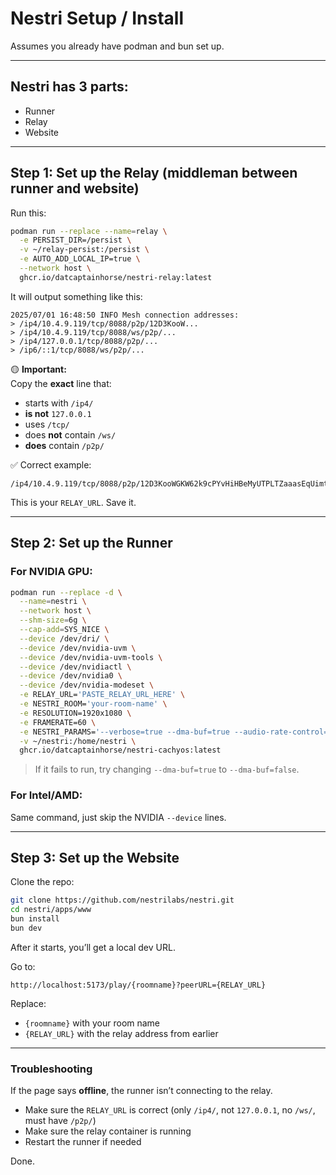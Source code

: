 # Nestri Setup / Install

Assumes you already have podman and bun set up.

---

## Nestri has 3 parts:
- Runner  
- Relay  
- Website

---

## Step 1: Set up the Relay (middleman between runner and website)

Run this:
```bash
podman run --replace --name=relay \
  -e PERSIST_DIR=/persist \
  -v ~/relay-persist:/persist \
  -e AUTO_ADD_LOCAL_IP=true \
  --network host \
  ghcr.io/datcaptainhorse/nestri-relay:latest
```

It will output something like this:

```
2025/07/01 16:48:50 INFO Mesh connection addresses:
> /ip4/10.4.9.119/tcp/8088/p2p/12D3KooW...
> /ip4/10.4.9.119/tcp/8088/ws/p2p/...
> /ip4/127.0.0.1/tcp/8088/p2p/...
> /ip6/::1/tcp/8088/ws/p2p/...
```

🟡 **Important:**  
Copy the **exact** line that:
- starts with `/ip4/`
- **is not** `127.0.0.1`
- uses `/tcp/`
- does **not** contain `/ws/`
- **does** contain `/p2p/`

✅ Correct example:
```
/ip4/10.4.9.119/tcp/8088/p2p/12D3KooWGKW62k9cPYvHiHBeMyUTPLTZaaasEqUimtskfqXhNfsK
```

This is your `RELAY_URL`. Save it.

---

## Step 2: Set up the Runner

### For NVIDIA GPU:
```bash
podman run --replace -d \
  --name=nestri \
  --network host \
  --shm-size=6g \
  --cap-add=SYS_NICE \
  --device /dev/dri/ \
  --device /dev/nvidia-uvm \
  --device /dev/nvidia-uvm-tools \
  --device /dev/nvidiactl \
  --device /dev/nvidia0 \
  --device /dev/nvidia-modeset \
  -e RELAY_URL='PASTE_RELAY_URL_HERE' \
  -e NESTRI_ROOM='your-room-name' \
  -e RESOLUTION=1920x1080 \
  -e FRAMERATE=60 \
  -e NESTRI_PARAMS='--verbose=true --dma-buf=true --audio-rate-control=cbr --video-codec=h264 --video-rate-control=cbr --video-bitrate=8000' \
  -v ~/nestri:/home/nestri \
  ghcr.io/datcaptainhorse/nestri-cachyos:latest
```

> If it fails to run, try changing `--dma-buf=true` to `--dma-buf=false`.

### For Intel/AMD:
Same command, just skip the NVIDIA `--device` lines.

---

## Step 3: Set up the Website

Clone the repo:
```bash
git clone https://github.com/nestrilabs/nestri.git
cd nestri/apps/www
bun install
bun dev
```

After it starts, you’ll get a local dev URL.

Go to:
```
http://localhost:5173/play/{roomname}?peerURL={RELAY_URL}
```

Replace:
- `{roomname}` with your room name  
- `{RELAY_URL}` with the relay address from earlier

---

### Troubleshooting

If the page says **offline**, the runner isn’t connecting to the relay.

- Make sure the `RELAY_URL` is correct (only `/ip4/`, not `127.0.0.1`, no `/ws/`, must have `/p2p/`)
- Make sure the relay container is running
- Restart the runner if needed

Done.

